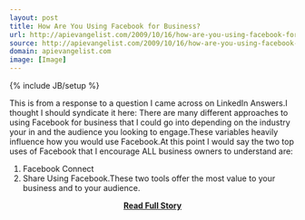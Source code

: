 ```yaml
---
layout: post
title: How Are You Using Facebook for Business?
url: http://apievangelist.com/2009/10/16/how-are-you-using-facebook-for-business/
source: http://apievangelist.com/2009/10/16/how-are-you-using-facebook-for-business/
domain: apievangelist.com
image: [Image]
---
```

{% include JB/setup %}<p>This is from a response to a question I came across on LinkedIn Answers.I thought I should syndicate it here:
There are many different approaches to using Facebook for business that I could go into depending on the industry your in and the audience you looking to engage.These variables heavily influence how you would use Facebook.At this point I would say the two top uses of Facebook that I encourage ALL business owners to understand are:
1) Facebook Connect
2) Share Using Facebook.These two tools offer the most value to your business and to your audience.</p>
<center><p><a href="http://apievangelist.com/2009/10/16/how-are-you-using-facebook-for-business/" style='padding:25px; font-sze:18px; font-weight: bold;'>Read Full Story</a></p></center>
